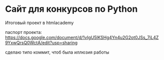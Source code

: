 # Сайт для конкурсов по Python
Итоговый проект в htmlacademy

паспорт проекта: https://docs.google.com/document/d/1vIgU5lKSHg4Yn4u2G2ot0JSs_7iL4Z9YxwQrsQ0WctA/edit?usp=sharing


сделаю типо коммит, чтоб была иллюзия работы
